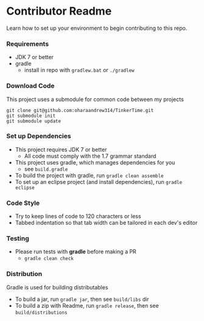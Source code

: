 Contributor Readme
==================

Learn how to set up your environment to begin contributing to this repo.

### Requirements
- JDK 7 or better
- gradle
  - install in repo with `gradlew.bat` or `./gradlew`

### Download Code
This project uses a submodule for common code between my projects
```
git clone git@github.com:oharaandrew314/TinkerTime.git
git submodule init
git submodule update
```

### Set up Dependencies

- This project requires JDK 7 or better
  - All code must comply with the 1.7 grammar standard
- This project uses gradle, which manages dependencies for you
  - see `build.gradle`
- To build the project with gradle, run `gradle clean assemble`
- To set up an eclipse project (and install dependencies), run `gradle eclipse`

### Code Style
- Try to keep lines of code to 120 characters or less
- Tabbed indentation so that tab width can be tailored in each dev's editor

### Testing
- Please run tests with **gradle** before making a PR
  - `gradle clean check`

### Distribution
Gradle is used for building distributables
- To build a jar, run `gradle jar`, then see `build/libs` dir
- To build a zip with Readme, run `gradle release`, then see `build/distributions`





